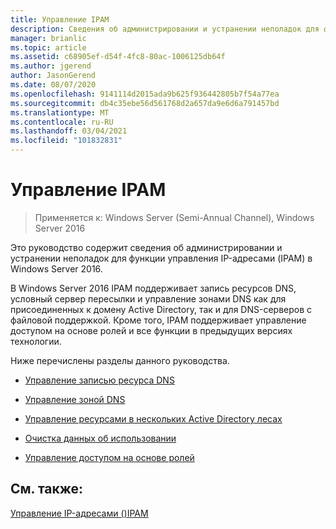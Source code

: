 ```yaml
---
title: Управление IPAM
description: Сведения об администрировании и устранении неполадок для функции управления IP-адресами (IPAM) в Windows Server 2016.
manager: brianlic
ms.topic: article
ms.assetid: c68905ef-d54f-4fc8-80ac-1006125db64f
ms.author: jgerend
author: JasonGerend
ms.date: 08/07/2020
ms.openlocfilehash: 9141114d2015ada9b625f936442805b7f54a77ea
ms.sourcegitcommit: db4c35ebe56d561768d2a657da9e6d6a791457bd
ms.translationtype: MT
ms.contentlocale: ru-RU
ms.lasthandoff: 03/04/2021
ms.locfileid: "101832831"
---
```

# <a name="manage-ipam"></a>Управление IPAM

>Применяется к: Windows Server (Semi-Annual Channel), Windows Server 2016

Это руководство содержит сведения об администрировании и устранении неполадок для функции управления IP-адресами (IPAM) в Windows Server 2016.

В Windows Server 2016 IPAM поддерживает запись ресурсов DNS, условный сервер пересылки и управление зонами DNS как для присоединенных к домену Active Directory, так и для DNS-серверов с файловой поддержкой. Кроме того, IPAM поддерживает управление доступом на основе ролей и все функции в предыдущих версиях технологии.

Ниже перечислены разделы данного руководства.

-   [Управление записью ресурса DNS](../../technologies/ipam/DNS-Resource-Record-Management.md)

-   [Управление зоной DNS](../../technologies/ipam/DNS-Zone-Management.md)

-   [Управление ресурсами в нескольких Active Directory лесах](../../technologies/ipam/Manage-Resources-in-Multiple-Active-Directory-Forests.md)

-  [Очистка данных об использовании](../../technologies/ipam/Purge-Utilization-Data.md)

-   [Управление доступом на основе ролей](../../technologies/ipam/Role-based-Access-Control.md)

## <a name="see-also"></a>См. также:
[Управление IP-адресами &#40;&#41;IPAM ](./ipam-top.md)